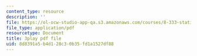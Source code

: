 ```yaml
---
content_type: resource
description: ''
file: https://ol-ocw-studio-app-qa.s3.amazonaws.com/courses/8-333-statistical-mechanics-i-statistical-mechanics-of-particles-fall-2013/8d8391a5b4d128c30b35fd1a1527df88_34lmLIYpkYQ.pdf
file_type: application/pdf
resourcetype: Document
title: 3play pdf file
uid: 8d8391a5-b4d1-28c3-0b35-fd1a1527df88
---
```

